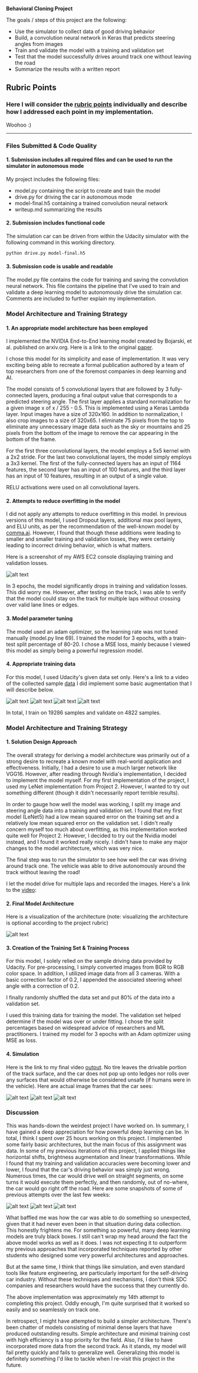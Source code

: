 **Behavioral Cloning Project** 

The goals / steps of this project are the following:
* Use the simulator to collect data of good driving behavior
* Build, a convolution neural network in Keras that predicts steering angles from images
* Train and validate the model with a training and validation set
* Test that the model successfully drives around track one without leaving the road
* Summarize the results with a written report

[//]: # (Image References)

[image1]: ./output_images/visualizing-loss.png 
[image2]: ./output_images/nvidia-model.png
[image3]: ./output_images/all-of-my-attempts.png
[image4]: ./output_images/all-of-my-attempts-2.png
[image5]: ./output_images/all-of-my-attempts-3.png
[image6]: ./output_images/training_data_center_1.jpg
[image7]: ./output_images/training_data_center_2.jpg
[image8]: ./output_images/training_data_center_3.jpg
[image9]: ./output_images/training_data_center_4.jpg
[image10]: ./output_images/actual_data_1.jpg
[image11]: ./output_images/actual_data_2.jpg
[image12]: ./output_images/actual_data_3.jpg

## Rubric Points
### Here I will consider the [rubric points](https://review.udacity.com/#!/rubrics/432/view) individually and describe how I addressed each point in my implementation.  

Woohoo :)

---
### Files Submitted & Code Quality

#### 1. Submission includes all required files and can be used to run the simulator in autonomous mode

My project includes the following files:
* model.py containing the script to create and train the model
* drive.py for driving the car in autonomous mode
* model-final.h5 containing a trained convolution neural network 
* writeup.md summarizing the results

#### 2. Submission includes functional code
The simulation car can be driven from within the Udacity simulator with the following command in this working directory.
```sh
python drive.py model-final.h5
```

#### 3. Submission code is usable and readable

The model.py file contains the code for training and saving the convolution neural network. This file contains the pipeline that I've used to train and validate a deep learning model to autonomously drive the simulation car. Comments are included to further explain my implementation.

### Model Architecture and Training Strategy

#### 1. An appropriate model architecture has been employed

I implemented the NVIDIA End-to-End learning model created by Bojarski, et al. published on arxiv.org. Here is a link to the original [paper](https://arxiv.org/pdf/1604.07316.pdf). 

I chose this model for its simplicity and ease of implementation. It was very exciting being able to recreate a formal publication authored by a team of top researchers from one of the foremost companies in deep learning and AI. 

The model consists of 5 convolutional layers that are followed by 3 fully-connected layers, producing a final output value that corresponds to a predicted steering angle. The first layer applies a standard normalization for a given image x of x / 255 - 0.5. This is implemented using a Keras Lambda layer. Input images have a size of 320x160. In addition to normalization, I also crop images to a size of 320x65. I eliminate 75 pixels from the top to eliminate any unnecessary image data such as the sky or mountains and 25 pixels from the bottom of the image to remove the car appearing in the bottom of the frame. 

For the first three convolutional layers, the model employs a 5x5 kernel with a 2x2 stride. For the last two convolutional layers, the model simply employs a 3x3 kernel. The first of the fully-connected layers has an input of 1164 features, the second layer has an input of 100 features, and the third layer has an input of 10 features, resulting in an output of a single value.  

RELU activations were used on all convolutional layers. 

#### 2. Attempts to reduce overfitting in the model
I did not apply any attempts to reduce overfitting in this model. In previous versions of this model, I used Dropout layers, additional max pool layers, and ELU units, as per the recommendation of the well-known model by [comma.ai](https://github.com/commaai/research/blob/master/train_steering_model.py). However, I found that though these additions were leading to smaller and smaller training and validation losses, they were certainly leading to incorrect driving behavior, which is what matters. 

Here is a screenshot of my AWS EC2 console displaying training and validation losses. 

![alt text][image1]

In 3 epochs, the model significantly drops in training and validation losses. This did worry me. However, after testing on the track, I was able to verify that the model could stay on the track for multiple laps without crossing over valid lane lines or edges. 

#### 3. Model parameter tuning

The model used an adam optimizer, so the learning rate was not tuned manually (model.py line 69). I trained the model for 3 epochs, with a train-test split percentage of 80-20. I chose a MSE loss, mainly because I viewed this model as simply being a powerful regression model. 

#### 4. Appropriate training data

For this model, I used Udacity's given data set only. Here's a link to a video of the collected sample [data](./training_data_video.mp4) I did implement some basic augmentation that I will describe below. 

![alt text][image6]
![alt text][image7]
![alt text][image8]
![alt text][image9]

In total, I train on 19286 samples and validate on 4822 samples.

### Model Architecture and Training Strategy

#### 1. Solution Design Approach
The overall strategy for deriving a model architecture was primarily out of a strong desire to recreate a known model with real-world application and effectiveness. Initially, I had a desire to use a much larger network like VGG16. However, after reading through Nvidia's implementation, I decided to implement the model myself. For my first implementation of the project, I used my LeNet implementation from Project 2. However, I wanted to try out something different (though it didn't necessarily report terrible results).

In order to gauge how well the model was working, I split my image and steering angle data into a training and validation set. I found that my first model (LeNet5) had a low mean squared error on the training set and a relatively low mean squared error on the validation set. I didn't really concern myself too much about overfitting, as this implementation worked quite well for Project 2. However, I decided to try out the Nvidia model instead, and I found it worked really nicely. I didn't have to make any major changes to the model architecture, which was very nice. 

The final step was to run the simulator to see how well the car was driving around track one. The vehicle was able to drive autonomously around the track without leaving the road! 

I let the model drive for multiple laps and recorded the images. Here's a link to the [video](./video-final.mp4): 

#### 2. Final Model Architecture

Here is a visualization of the architecture (note: visualizing the architecture is optional according to the project rubric)

![alt text][image2]

#### 3. Creation of the Training Set & Training Process
For this model, I solely relied on the sample driving data provided by Udacity. For pre-processing, I simply converted images from BGR to RGB color space. In addition, I utilized image data from all 3 cameras. With a basic correction factor of 0.2, I appended the associated steering wheel angle with a correction of 0.2. 

I finally randomly shuffled the data set and put 80% of the data into a validation set. 

I used this training data for training the model. The validation set helped determine if the model was over or under fitting. I chose the split percentages based on widespread advice of researchers and ML practitioners. I trained my model for 3 epochs with an Adam optimizer using MSE as loss.

#### 4. Simulation
Here is the link to my final video [output](./video-final.mp4). No tire leaves the drivable portion of the track surface, and the car does not pop up onto ledges nor rolls over any surfaces that would otherwise be considered unsafe (if humans were in the vehicle). Here are actual image frames that the car sees:

![alt text][image10]
![alt text][image11]
![alt text][image12]

### Discussion
This was hands-down the weirdest project I have worked on. In summary, I have gained a deep appreciation for how powerful deep learning can be. In total, I think I spent over 25 hours working on this project. I implemented some fairly basic architectures, but the main focus of this assignment was data. In some of my previous iterations of this project, I applied things like horizontal shifts, brightness augmentation and linear transformations. While I found that my training and validation accuracies were becoming lower and lower, I found that the car's driving behavior was simply just wrong. Numerous times, the car would drive well on straight segments, on some turns it would execute them perfectly, and then randomly, out of no-where, the car would go right off the road. Here are some snapshots of some of previous attempts over the last few weeks: 

![alt text][image3]
![alt text][image4]
![alt text][image5]

What baffled me was how the car was able to do something so unexpected, given that it had never even been in that situation during data collection. This honestly frightens me. For something so powerful, many deep learning models are truly black boxes. I still can't wrap my head around the fact the above model works as well as it does. I was not expecting it to outperform my previous approaches that incorporated techniques reported by other students who designed some very powerful architectures and approaches. 

But at the same time, I think that things like simulation, and even standard tools like feature engineering, are particularly important for the self-driving car industry. Without these techniques and mechanisms, I don't think SDC companies and researchers would have the success that they currently do. 

The above implementation was approximately my 14th attempt to completing this project. Oddly enough, I'm quite surprised that it worked so easily and so seamlessly on track one. 

In retrospect, I might have attempted to build a simpler architecture. There's been chatter of models consisting of minimal dense layers that have produced outstanding results. Simple architecture and minimal training cost with high efficiency is a top priority for the field. Also, I'd like to have incorporated more data from the second track. As it stands, my model will fail pretty quickly and fails to generalize well. Generalizing this model is definitely something I'd like to tackle when I re-visit this project in the future. 
